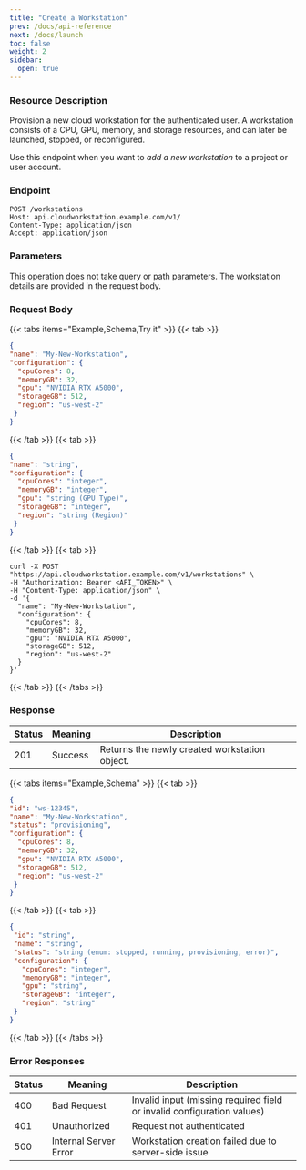 ```yaml
---
title: "Create a Workstation"
prev: /docs/api-reference
next: /docs/launch
toc: false
weight: 2
sidebar:
  open: true
---
```

### Resource Description
Provision a new cloud workstation for the authenticated user.
A workstation consists of a CPU, GPU, memory, and storage resources, and can later be launched, stopped, or reconfigured.

Use this endpoint when you want to *add a new workstation* to a project or user account.

### Endpoint
```properties
POST /workstations
Host: api.cloudworkstation.example.com/v1/
Content-Type: application/json
Accept: application/json
```
### Parameters
This operation does not take query or path parameters.
The workstation details are provided in the request body.

### Request Body

{{< tabs items="Example,Schema,Try it" >}}
  {{< tab >}}
  ```json
{
  "name": "My-New-Workstation",
  "configuration": {
    "cpuCores": 8,
    "memoryGB": 32,
    "gpu": "NVIDIA RTX A5000",
    "storageGB": 512,
    "region": "us-west-2"
   }
}
  ```
  {{< /tab >}}
  {{< tab >}}
  ```json
{
  "name": "string",
  "configuration": {
    "cpuCores": "integer",
    "memoryGB": "integer",
    "gpu": "string (GPU Type)",
    "storageGB": "integer",
    "region": "string (Region)"
   }
}
  ```
  {{< /tab >}}
  {{< tab >}}
  ```shell
curl -X POST "https://api.cloudworkstation.example.com/v1/workstations" \
  -H "Authorization: Bearer <API_TOKEN>" \
  -H "Content-Type: application/json" \
  -d '{
    "name": "My-New-Workstation",
    "configuration": {
      "cpuCores": 8,
      "memoryGB": 32,
      "gpu": "NVIDIA RTX A5000",
      "storageGB": 512,
      "region": "us-west-2"
    }
  }'
```
  {{< /tab >}}
{{< /tabs >}}

### Response
| Status | Meaning               | Description                                      |
|--------|-----------------------|--------------------------------------------------|
| 201    | Success               | Returns the newly created workstation object.    |

{{< tabs items="Example,Schema" >}}
  {{< tab >}}
  ```json
{
  "id": "ws-12345",
  "name": "My-New-Workstation",
  "status": "provisioning",
  "configuration": {
    "cpuCores": 8,
    "memoryGB": 32,
    "gpu": "NVIDIA RTX A5000",
    "storageGB": 512,
    "region": "us-west-2"
   }
}
```
  {{< /tab >}}
  {{< tab >}}
 ```json
{
  "id": "string",
  "name": "string",
  "status": "string (enum: stopped, running, provisioning, error)",
  "configuration": {
    "cpuCores": "integer",
    "memoryGB": "integer",
    "gpu": "string",
    "storageGB": "integer",
    "region": "string"
  }
}
```
  {{< /tab >}}
{{< /tabs >}}

### Error Responses
| Status | Meaning               | Description                                      |
|--------|-----------------------|--------------------------------------------------|
| 400    | Bad Request           | Invalid input (missing required field or invalid configuration values) |
| 401    | Unauthorized          | Request not authenticated                          |
| 500    | Internal Server Error | Workstation creation failed due to server-side issue |
